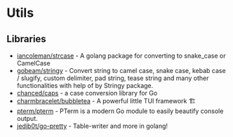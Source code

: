 # Utils

## Libraries
- [iancoleman/strcase](https://github.com/iancoleman/strcase) - A golang package for converting to snake_case or CamelCase
- [gobeam/stringy](https://github.com/gobeam/stringy) - Convert string to camel case, snake case, kebab case / slugify, custom delimiter, pad string, tease string and many other functionalities with help of by Stringy package.
- [chanced/caps](https://github.com/chanced/caps) - a case conversion library for Go
- [charmbracelet/bubbletea](https://github.com/charmbracelet/bubbletea) - A powerful little TUI framework 🏗
- [pterm/pterm](https://github.com/pterm/pterm) - PTerm is a modern Go module to easily beautify console output. 
- [jedib0t/go-pretty](https://github.com/jedib0t/go-pretty) - Table-writer and more in golang!